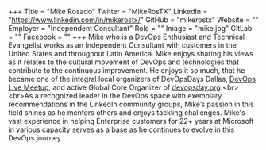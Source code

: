 +++
Title = "Mike Rosado"
Twitter = "MikeRosTX"
LinkedIn = "https://www.linkedin.com/in/mikerostx/"
GitHub = "mikerostx"
Website = ""
Employer = "Independent Consultant"
Role = ""
Image = "mike.jpg"
GitLab = ""
Facebook = ""
+++
Mike who is a DevOps Enthusiast and Technical Evangelist works as an Independent Consultant with customers in the United States and throughout Latin America. Mike enjoys sharing his views as it relates to the cultural movement of DevOps and technologies that contribute to the continuous improvement. He enjoys it so much, that he became one of the integral local organizers of DevOpsDays Dallas, [DevOps Live Meetup](https://www.meetup.com/DevOpsLive/), and active Global Core Organizer of [devopsday.org](https://www.devopsdays.org/about).&lt;br&gt;&lt;br&gt;As a recognized leader in the DevOps space with exemplary recommendations in the LinkedIn community groups, Mike’s passion in this field shines as he mentors others and enjoys tackling challenges. Mike&#39;s vast experience in helping Enterprise customers for 22&#43; years at Microsoft in various capacity serves as a base as he continues to evolve in this DevOps journey. 